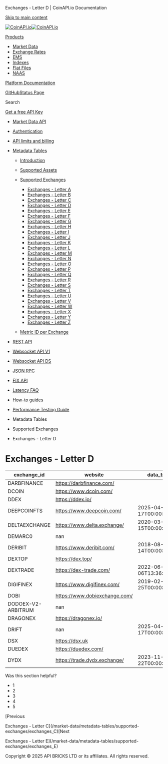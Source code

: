 Exchanges - Letter D | CoinAPI.io Documentation




[Skip to main content](#__docusaurus_skipToContent_fallback)

[![CoinAPI.io](/img/logo.svg)![CoinAPI.io](/img/logo.svg)](https://www.coinapi.io)

[Products](/market-data/metadata-tables/supported-exchanges/exchanges_D)

* [Market Data](/market-data/)
* [Exchange Rates](/exchange-rates-api/)
* [EMS](/ems-api/)
* [Indexes](/indexes-api/)
* [Flat Files](/flat-files-api/)
* [NAAS](/naas-api/)

[Platform Documentation](/general/authentication)

[GitHub](https://github.com/api-bricks/api-bricks-sdk)[Status Page](https://status.coinapi.io)

Search

[Get a free API Key](https://console.coinapi.io/?link=/apikeys/create)

* [Market Data API](/market-data/)
* [Authentication](/market-data/authentication)
* [API limits and billing](/market-data/api-limits-and-billing-metrics)
* [Metadata Tables](/market-data/metadata-tables/introduction)

  + [Introduction](/market-data/metadata-tables/introduction)
  + [Supported Assets](/market-data/metadata-tables/supported-assets/assets_A)
  + [Supported Exchanges](/market-data/metadata-tables/supported-exchanges/exchanges_A)

    - [Exchanges - Letter A](/market-data/metadata-tables/supported-exchanges/exchanges_A)
    - [Exchanges - Letter B](/market-data/metadata-tables/supported-exchanges/exchanges_B)
    - [Exchanges - Letter C](/market-data/metadata-tables/supported-exchanges/exchanges_C)
    - [Exchanges - Letter D](/market-data/metadata-tables/supported-exchanges/exchanges_D)
    - [Exchanges - Letter E](/market-data/metadata-tables/supported-exchanges/exchanges_E)
    - [Exchanges - Letter F](/market-data/metadata-tables/supported-exchanges/exchanges_F)
    - [Exchanges - Letter G](/market-data/metadata-tables/supported-exchanges/exchanges_G)
    - [Exchanges - Letter H](/market-data/metadata-tables/supported-exchanges/exchanges_H)
    - [Exchanges - Letter I](/market-data/metadata-tables/supported-exchanges/exchanges_I)
    - [Exchanges - Letter J](/market-data/metadata-tables/supported-exchanges/exchanges_J)
    - [Exchanges - Letter K](/market-data/metadata-tables/supported-exchanges/exchanges_K)
    - [Exchanges - Letter L](/market-data/metadata-tables/supported-exchanges/exchanges_L)
    - [Exchanges - Letter M](/market-data/metadata-tables/supported-exchanges/exchanges_M)
    - [Exchanges - Letter N](/market-data/metadata-tables/supported-exchanges/exchanges_N)
    - [Exchanges - Letter O](/market-data/metadata-tables/supported-exchanges/exchanges_O)
    - [Exchanges - Letter P](/market-data/metadata-tables/supported-exchanges/exchanges_P)
    - [Exchanges - Letter Q](/market-data/metadata-tables/supported-exchanges/exchanges_Q)
    - [Exchanges - Letter R](/market-data/metadata-tables/supported-exchanges/exchanges_R)
    - [Exchanges - Letter S](/market-data/metadata-tables/supported-exchanges/exchanges_S)
    - [Exchanges - Letter T](/market-data/metadata-tables/supported-exchanges/exchanges_T)
    - [Exchanges - Letter U](/market-data/metadata-tables/supported-exchanges/exchanges_U)
    - [Exchanges - Letter V](/market-data/metadata-tables/supported-exchanges/exchanges_V)
    - [Exchanges - Letter W](/market-data/metadata-tables/supported-exchanges/exchanges_W)
    - [Exchanges - Letter X](/market-data/metadata-tables/supported-exchanges/exchanges_X)
    - [Exchanges - Letter Y](/market-data/metadata-tables/supported-exchanges/exchanges_Y)
    - [Exchanges - Letter Z](/market-data/metadata-tables/supported-exchanges/exchanges_Z)
  + [Metric ID per Exchange](/market-data/metadata-tables/metric_id)
* [REST API](/market-data/rest-api/)
* [Websocket API V1](/market-data/websocket/)
* [Websocket API DS](/market-data/websocket-ds/)
* [JSON RPC](/market-data/jsonrpc-api)
* [FIX API](/market-data/fix/)
* [Latency FAQ](/market-data/latency-faq/)
* [How-to guides](/market-data/how-to-guides/)
* [Performance Testing Guide](/market-data/performance-testing-guide)

* Metadata Tables
* Supported Exchanges
* Exchanges - Letter D

Exchanges - Letter D
====================

| exchange\_id | website | data\_trade\_start | data\_trade\_end |
| --- | --- | --- | --- |
| DARBFINANCE | <https://darbfinance.com/> |  |  |
| DCOIN | <https://www.dcoin.com/> |  |  |
| DDEX | <https://ddex.io/> |  |  |
| DEEPCOINFTS | <https://www.deepcoin.com/> | 2025-04-17T00:00:00.0000000Z | 2025-08-12T00:00:00.0000000Z |
| DELTAEXCHANGE | <https://www.delta.exchange/> | 2020-03-15T00:00:00.0000000Z | 2025-08-12T00:00:00.0000000Z |
| DEMARC0 | nan |  |  |
| DERIBIT | <https://www.deribit.com/> | 2018-08-14T00:00:00.0000000Z | 2025-08-12T00:00:00.0000000Z |
| DEXTOP | <https://dex.top/> |  |  |
| DEXTRADE | <https://dex-trade.com/> | 2022-06-06T13:36:05.9846879Z | 2025-08-12T00:00:00.0000000Z |
| DIGIFINEX | <https://www.digifinex.com/> | 2019-02-25T00:00:00.0000000Z | 2025-08-12T00:00:00.0000000Z |
| DOBI | <https://www.dobiexchange.com/> |  |  |
| DODOEX-V2-ARBITRUM | nan |  |  |
| DRAGONEX | <https://dragonex.io/> |  |  |
| DRIFT | nan | 2025-04-17T00:00:00.0000000Z | 2025-08-12T00:00:00.0000000Z |
| DSX | <https://dsx.uk> |  |  |
| DUEDEX | <https://duedex.com/> |  |  |
| DYDX | <https://trade.dydx.exchange/> | 2023-11-22T00:00:00.0000000Z | 2024-10-29T00:00:00.0000000Z |

Was this section helpful?

* 1
* 2
* 3
* 4
* 5

[Previous

Exchanges - Letter C](/market-data/metadata-tables/supported-exchanges/exchanges_C)[Next

Exchanges - Letter E](/market-data/metadata-tables/supported-exchanges/exchanges_E)

Copyright © 2025 API BRICKS LTD or its affiliates. All rights reserved.